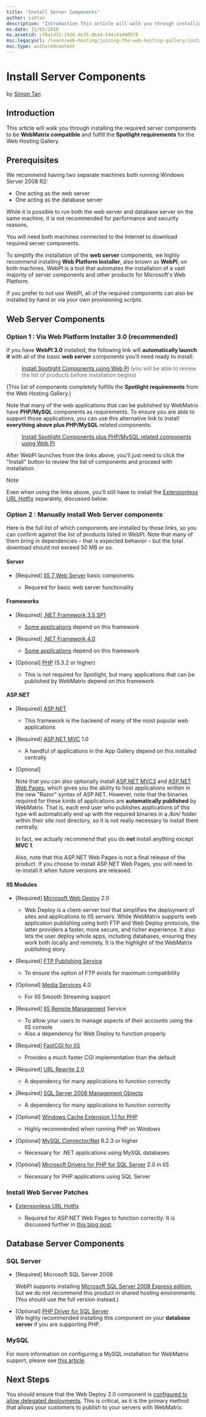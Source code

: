 ```yaml
---
title: "Install Server Components"
author: simtan
description: "Introduction This article will walk you through installing the required server components to be WebMatrix compatible and fulfill the Spotlight requirements f..."
ms.date: 11/03/2010
ms.assetid: cf0a1d31-1926-4e35-8b34-544c414905f8
msc.legacyurl: /learn/web-hosting/joining-the-web-hosting-gallery/install-server-components
msc.type: authoredcontent
---
```

# Install Server Components

by [Simon Tan](https://github.com/simtan)

## Introduction

This article will walk you through installing the required server components to be **WebMatrix compatible** and fulfill the **Spotlight requirements** for the Web Hosting Gallery.

## Prerequisites

We recommend having two separate machines both running Windows Server 2008 R2:

- One acting as the web server
- One acting as the database server

While it is possible to run both the web server and database server on the same machine, it is not recommended for performance and security reasons.

You will need both machines connected to the Internet to download required server components. 

To simplify the installation of the **web server** components, we highly recommend installing **Web Platform Installer**, also known as **WebPI**, on both machines. WebPI is a tool that automates the installation of a vast majority of server components and other products for Microsoft's Web Platform.


If you prefer to not use WebPI, all of the required components can also be installed by hand or via your own provisioning scripts.

## Web Server Components

### Option 1 : Via Web Platform Installer 3.0 (recommended)

If you have **WebPI 3.0** installed, the following link will **automatically launch it** with all of the basic **web server** components you'll need ready to install:

> [Install Spotlight Components using Web PI](https://www.microsoft.com/web/gallery/install.aspx?appid=WHP_Recommended "Install Components using Web PI") (you will be able to review the list of products before installation begins)

(This list of components completely fulfills the **Spotlight requirements** from the Web Hosting Gallery.)

Note that many of the web applications that can be published by WebMatrix have **PHP/MySQL** components as requirements. To ensure you are able to support those applications, you can use this alternative link to install **everything above plus PHP/MySQL** related components:

> [Install Spotlight Components plus PHP/MySQL related components using Web PI](https://www.microsoft.com/web/gallery/install.aspx?appid=IIS7;Tracing;NETFramework35;NETFramework4;ASPNET;MVC;WDeploy;FTPServer;ManagementService;CGI;URLRewrite2;SMO;PHP52;WinCache52;MySQLConnector;SQLDriverPHP52IIS "Install Components including PHP/MySQL components using WebPI")

After WebPI launches from the links above, you'll just need to click the "Install" button to review the list of components and proceed with installation.

> [!NOTE]
> Even when using the links above, you'll still have to install the [Extensionless URL Hotfix](https://support.microsoft.com/kb/980368) separately, discussed below.

### Option 2 : Manually install Web Server components

Here is the full list of which components are installed by those links, so you can confirm against the list of products listed in WebPI. Note that many of them bring in dependencies – that is expected behavior – but the total download should not exceed 50 MB or so.

#### Server

- [Required] [IIS 7 Web Server](https://www.microsoft.com/web/gallery/install.aspx?appsxml=&amp;appid=IIS7;Tracing "IIS 7 basic components") basic components

    - Required for basic web server functionality

#### Frameworks

- [Required] [.NET Framework 3.5 SP1](https://www.microsoft.com/web/gallery/install.aspx?appsxml=&amp;appid=NETFramework35)

    - [Some applications](https://www.microsoft.com/web/gallery/) depend on this framework
- [Required] [.NET Framework 4.0](https://www.microsoft.com/web/gallery/install.aspx?appsxml=&amp;appid=NETFramework40)

    - [Some applications](https://www.microsoft.com/web/gallery/) depend on this framework
- [Optional] [PHP](http://windows.php.net/download/ "PHP for Windows") (5.3.2 or higher) 

    - This is not required for Spotlight, but many applications that can be published by WebMatrix depend on this framework

#### ASP.NET

- [Required] [ASP.NET](https://www.microsoft.com/web/gallery/install.aspx?appsxml=&amp;appid=ASPNET)

    - This framework is the backend of many of the most popular web applications
- [Required] [ASP.NET MVC](https://www.microsoft.com/web/gallery/install.aspx?appsxml=&amp;appid=MVC) 1.0

    - A handful of applications in the App Gallery depend on this installed centrally
- [Optional]  
  
  Note that you can also optionally install [ASP.NET MVC3](https://www.microsoft.com/web/gallery/install.aspx?appsxml=&amp;appid=MVC3) and [ASP.NET Web Pages](https://www.microsoft.com/web/gallery/install.aspx?appsxml=&amp;appid=Plan9), which gives you the ability to host applications written in the new "Razor" syntax of ASP.NET. However, note that the binaries required for these kinds of applications are **automatically published** by WebMatrix. That is, each end user who publishes applications of this type will automatically end up with the required binaries in a */bin/* folder within their site root directory, so it is not really necessary to install them centrally.  
  
  In fact, we actually recommend that you do **not** install anything except **MVC 1**.  
  
  Also, note that this ASP.NET Web Pages is not a final release of the product. If you choose to install ASP.NET Web Pages, you will need to re-install it when future versions are released.

#### IIS Modules

- [Required] [Microsoft Web Deploy](https://www.iis.net/downloads/microsoft/web-deploy "Web Deploy") 2.0

    - Web Deploy is a client-server tool that simplifies the deployment of sites and applications to IIS servers. While WebMatrix supports web application publishing using both FTP and Web Deploy protocols, the latter providers a faster, more secure, and richer experience. It also lets the user deploy whole apps, including databases, ensuring they work both locally and remotely. It is the highlight of the WebMatrix publishing story.
- [Required] [FTP Publishing Service](https://www.iis.net/downloads/microsoft/ftp "FTP Publishing Service")

    - To ensure the option of FTP exists for maximum compatibility
- [Optional] [Media Services](https://www.iis.net/overview/choice/integratedmediaplatform "Media Services") 4.0

    - For IIS Smooth Streaming support
- [Required] [IIS Remote Management](https://www.iis.net/downloads/microsoft/iis-manager "IIS Manager for Remote Administration") Service

    - To allow your users to manage aspects of their accounts using the IIS console
    - Also a dependency for Web Deploy to function properly
- [Required] [FastCGI for IIS](https://www.iis.net/downloads/microsoft/fastcgi-for-iis "FastCGI for IIS")

    - Provides a much faster CGI implementation than the default
- [Required] [URL Rewrite 2.0](https://www.iis.net/downloads/microsoft/url-rewrite "URL Rewrite")

    - A dependency for many applications to function correctly
- [Required] [SQL Server 2008 Management Objects](https://www.microsoft.com/downloads/en/details.aspx?FamilyID=ceb4346f-657f-4d28-83f5-aae0c5c83d52 "SQL Server 2008 R2 feature pack")

    - A dependency for many applications to function correctly
- [Optional] [Windows Cache Extension 1.1 for PHP](https://www.iis.net/downloads/microsoft/wincache-extension "Windows Cache Extension for PHP")

    - Highly recommended when running PHP on Windows
- [Optional] [MySQL Connector/Net](http://dev.mysql.com/downloads/connector/net/ "MySQL Connector/NET") 6.2.3 or higher

    - Necessary for .NET applications using MySQL databases
- [Optional] [Microsoft Drivers for PHP for SQL Server](https://www.microsoft.com/downloads/details.aspx?FamilyID=80e44913-24b4-4113-8807-caae6cf2ca05 "Microsoft Drivers for PHP for SQL") 2.0 in IIS

    - Necessary for PHP applications using SQL Server

### Install Web Server Patches

- [Extensionless URL Hotfix](https://support.microsoft.com/topic/a-update-is-available-that-enables-certain-iis-7-0-or-iis-7-5-handlers-to-handle-requests-whose-urls-do-not-end-with-a-period-525f06bd-125b-9fb7-0564-327172f1912f)

    - Required for ASP.NET Web Pages to function correctly. It is discussed further in [this blog post](https://blogs.msdn.com/b/tmarq/archive/2010/04/01/asp-net-4-0-enables-routing-of-extensionless-urls-without-impacting-static-requests.aspx).

## Database Server Components

### SQL Server

- [Required] Microsoft SQL Server 2008  
  
  WebPI supports installing [Microsoft SQL Server 2008 Express edition](https://www.microsoft.com/web/gallery/install.aspx?appsxml=&amp;appid=SqlExpress), but we do not recommend this product in shared hosting environments. (You should use the full version instead.)
- [Optional] [PHP Driver for SQL Server](https://www.microsoft.com/web/gallery/install.aspx?appsxml=&amp;appid=SQLDriverPHP)  
  We highly recommended installing this component on your **database server** if you are supporting PHP.

### MySQL

For more information on configuring a MySQL installation for WebMatrix support, please see [this article](setup-mysql-with-webmatrix-support.md "Set up MySQL with WebMatrix support").

## Next Steps

You should ensure that the Web Deploy 2.0 component is [configured to allow delegated deployments](configure-site-for-web-deploy-publishing.md "Configure Web Deploy for delegated deployments"). This is critical, as it is the primary method that allows your customers to publish to your servers with WebMatrix.
